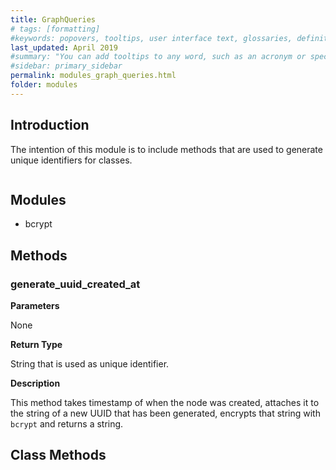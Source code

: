 ```yaml
---
title: GraphQueries
# tags: [formatting]
#keywords: popovers, tooltips, user interface text, glossaries, definitions
last_updated: April 2019
#summary: "You can add tooltips to any word, such as an acronym or specialized term. Tooltips work well for glossary definitions, because you don't have to keep repeating the definition, nor do you assume the reader already knows the word's meaning."
#sidebar: primary_sidebar
permalink: modules_graph_queries.html
folder: modules
---
```


## Introduction

The intention of this module is to include methods that are used to generate unique identifiers for classes.

```ruby


```

## Modules

* bcrypt

## Methods

### generate_uuid_created_at

__Parameters__

None

__Return Type__

String that is used as unique identifier.

__Description__

This method takes timestamp of when the node was created, attaches it to the string of a new UUID that has been generated, encrypts that string with `bcrypt` and returns a string.

## Class Methods
